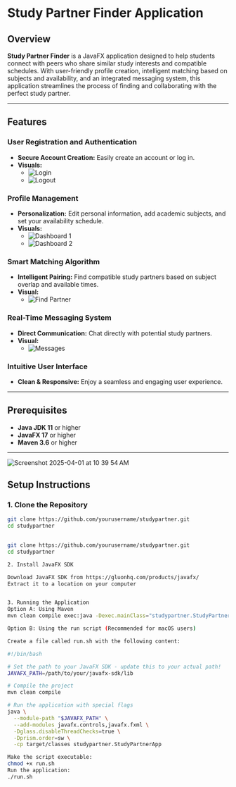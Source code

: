 # Study Partner Finder Application

## Overview

**Study Partner Finder** is a JavaFX application designed to help students connect with peers who share similar study interests and compatible schedules. With user-friendly profile creation, intelligent matching based on subjects and availability, and an integrated messaging system, this application streamlines the process of finding and collaborating with the perfect study partner.

---

## Features

### User Registration and Authentication
- **Secure Account Creation:** Easily create an account or log in.
- **Visuals:**
  - ![Login](https://github.com/user-attachments/assets/efebde00-0678-4a9a-ab9f-9ad327ae726d)
  - ![Logout](https://github.com/user-attachments/assets/18afb8a9-98f0-441b-98d5-383fbb065161)

### Profile Management
- **Personalization:** Edit personal information, add academic subjects, and set your availability schedule.
- **Visuals:**
  - ![Dashboard 1](https://github.com/user-attachments/assets/ce845b10-4adf-4174-97b7-1dbc27585ac6)
  - ![Dashboard 2](https://github.com/user-attachments/assets/022e18ea-9fa4-4ab0-91a2-a515af8bf471)

### Smart Matching Algorithm
- **Intelligent Pairing:** Find compatible study partners based on subject overlap and available times.
- **Visual:**
  - ![Find Partner](https://github.com/user-attachments/assets/c9b67403-b42a-49e2-a715-8d7ca73dc187)

### Real-Time Messaging System
- **Direct Communication:** Chat directly with potential study partners.
- **Visual:**
  - ![Messages](https://github.com/user-attachments/assets/7a0d64d3-b195-4deb-8049-246c8562017c)

### Intuitive User Interface
- **Clean & Responsive:** Enjoy a seamless and engaging user experience.

---

## Prerequisites

- **Java JDK 11** or higher
- **JavaFX 17** or higher
- **Maven 3.6** or higher

---
![Screenshot 2025-04-01 at 10 39 54 AM](https://github.com/user-attachments/assets/3cb6b754-7752-4584-ad53-36e78930857c)
## Setup Instructions

### 1. Clone the Repository


```bash
git clone https://github.com/yourusername/studypartner.git
cd studypartner

   
git clone https://github.com/yourusername/studypartner.git
cd studypartner

2. Install JavaFX SDK

Download JavaFX SDK from https://gluonhq.com/products/javafx/
Extract it to a location on your computer


3. Running the Application
Option A: Using Maven
mvn clean compile exec:java -Dexec.mainClass="studypartner.StudyPartnerApp"

Option B: Using the run script (Recommended for macOS users)

Create a file called run.sh with the following content:

#!/bin/bash

# Set the path to your JavaFX SDK - update this to your actual path!
JAVAFX_PATH=/path/to/your/javafx-sdk/lib

# Compile the project
mvn clean compile

# Run the application with special flags
java \
  --module-path "$JAVAFX_PATH" \
  --add-modules javafx.controls,javafx.fxml \
  -Dglass.disableThreadChecks=true \
  -Dprism.order=sw \
  -cp target/classes studypartner.StudyPartnerApp

Make the script executable:
chmod +x run.sh
Run the application:
./run.sh
